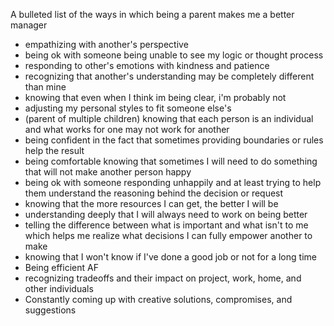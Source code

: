 A bulleted list of the ways in which being a parent makes me a better manager

- empathizing with another's perspective
- being ok with someone being unable to see my logic or thought process
- responding to other's emotions with kindness and patience
- recognizing that another's understanding may be completely different than mine
- knowing that even when I think im being clear, i'm probably not
- adjusting my personal styles to fit someone else's
- (parent of multiple children) knowing that each person is an individual and what works for one may not work for another
- being confident in the fact that sometimes providing boundaries or rules help the result
- being comfortable knowing that sometimes I will need to do something that will not make another person happy
- being ok with someone responding unhappily and at least trying to help them understand the reasoning behind the decision or request
- knowing that the more resources I can get, the better I will be
- understanding deeply that I will always need to work on being better
- telling the difference between what is important and what isn't to me which helps me realize what decisions I can fully empower another to make
- knowing that I won't know if I've done a good job or not for a long time
- Being efficient AF
- recognizing tradeoffs and their impact on project, work, home, and other individuals
- Constantly coming up with creative solutions, compromises, and suggestions
